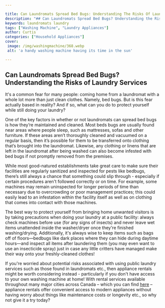 ```yaml
---

title: Can Laundromats Spread Bed Bugs: Understanding The Risks Of Laundry Services
description: "## Can Laundromats Spread Bed Bugs? Understanding the Risks of Laundry Services...get more detail"
keywords: laundromats laundry
tags: ["Washing Machine", "Laundry Appliances"]
author: Curtis
categories: ["Household Appliances"]
cover: 
 image: /img/washingmachine/368.webp
 alt: 'a handy washing machine having its time in the sun'

---
```


## Can Laundromats Spread Bed Bugs? Understanding the Risks of Laundry Services 
It's a common fear for many people: coming home from a laundromat with a whole lot more than just clean clothes. Namely, bed bugs. But is this fear actually based in reality? And if so, what can you do to protect yourself while still doing your laundry? 

One of the key factors in whether or not laundromats can spread bed bugs is how they’re maintained and cleaned. Most beds bugs are usually found near areas where people sleep, such as mattresses, sofas and other furniture. If these areas aren’t thoroughly cleaned and vacuumed on a regular basis, then it’s possible for them to be transferred onto clothing that’s brought into the laundromat. Likewise, any clothing or linens that are left in the laundromat after being washed can also become infested with bed bugs if not promptly removed from the premises. 

While most good-natured establishments take great care to make sure their facilities are regularly sanitized and inspected for pests like bedbugs, there’s still always a chance that something could slip through - especially if certain procedures aren't followed correctly or on time. For example, some machines may remain uninspected for longer periods of time than necessary due to overcrowding or poor management practices; this could easily lead to an infestation within the facility itself as well as on clothing that comes into contact with those machines. 

The best way to protect yourself from bringing home unwanted visitors is by taking precautions when doing your laundry at a public facility: always check machines before use (for any signs of insects) and never leave wet items unattended inside the washer/dryer once they're finished washing/drying. Additionally, it's always wise to keep items such as bags off of floors—bedbugs like dark places where they can hide during daytime hours—and inspect all items after laundering them (you may even want to use an insecticide spray) just in case any little critters have managed make their way onto your freshly-cleaned clothes! 

If you're worried about potential risks associated with using public laundry services such as those found in laundromats etc., then appliance rentals might be worth considering instead - particularly if you don't have access to your own washing machine at home! With rental services available throughout many major cities across Canada – which you can find [here](./pages/appliance-rental) – appliance rentals offer convenient access to modern appliances without having worry about things like maintenance costs or longevity etc., so why not give it a try today?

